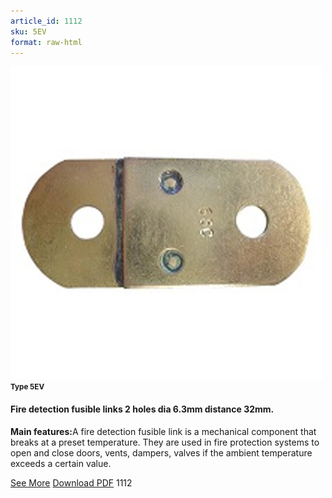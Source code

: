 ```yaml
---
article_id: 1112
sku: 5EV
format: raw-html
---
```

 <img src="../new-images/5EV.jpg" class="card-imgs mb-2">
 <small class="text-grey mb-2"><b>Type 5EV</b> </small>
 <h4>Fire detection fusible links
 2 holes dia 6.3mm distance 32mm.</h4>
 <p><b>Main features:</b>A fire detection fusible link is a mechanical component that breaks at a preset temperature.
 They are used in fire protection systems to open and close doors, vents, dampers, valves if the ambient temperature exceeds a certain value.</p>
 <div class="btns">
 <a href="../en/fire-detection-fusible-links-type-5ev.html" class="btn-red">See More</a>
 <a href="../en/pdf/9-2-3Average welding surface-Maximum permanent force-Maximum permanent load20130707.pdf " target="_blank" class="btn-red">Download PDF</a>
 <!-- <a href="http://www.ultimheat.com/cat9.html" target="_blank" class="access-link"> Access full catalogue <i class="fa fa-external-link" aria-hidden="true"></i> </a> -->
 <span class="number-btn">1112</span>
 </div>
 